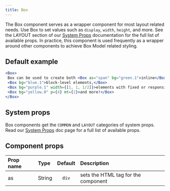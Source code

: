```yaml
---
title: Box
---
```



The Box component serves as a wrapper component for most layout related needs. Use Box to set values such as `display`,  `width`, `height`, and more. See the LAYOUT section of our [System Props](/components/docs/system-props) documentation for the full list of available props. In practice, this component is used frequently as a wrapper around other components to achieve Box Model related styling.

## Default example

```jsx live live
<Box>
 Box can be used to create both <Box as="span" bg="green.1">inline</Box> and
 <Box bg="blue.1">block-level elements,</Box>
 <Box bg="purple.1" width={[1, 1, 1/2]}>elements with fixed or responsive width and height,</Box>
 <Box bg="yellow.0" p={4} mt={2}>and more!</Box>
</Box>
```

## System props

Box components get the `COMMON` and `LAYOUT` categories of system props. Read our [System Props](/components/docs/system-props) doc page for a full list of available props.

## Component props

| Prop name | Type | Default | Description |
| :- | :- | :-: | :- |
| as | String | `div` | sets the HTML tag for the component|
